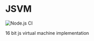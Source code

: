 # JSVM
![Node.js CI](https://github.com/VitalyTartynov/jsvm/workflows/Tests/badge.svg)

16 bit js virtual machine implementation
